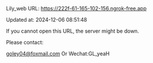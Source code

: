 Lily_web URL: https://222f-61-165-102-156.ngrok-free.app

Updated at: 2024-12-06 08:51:48

If you cannot open this URL, the server might be down.

Please contact: 

goley04@foxmail.com Or Wechat:GL_yeaH